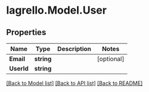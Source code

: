 
# lagrello.Model.User

## Properties

Name | Type | Description | Notes
------------ | ------------- | ------------- | -------------
**Email** | **string** |  | [optional] 
**UserId** | **string** |  | 

[[Back to Model list]](../README.md#documentation-for-models)
[[Back to API list]](../README.md#documentation-for-api-endpoints)
[[Back to README]](../README.md)

